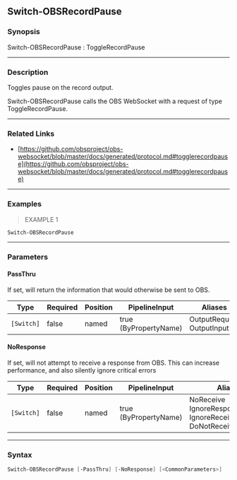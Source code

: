 Switch-OBSRecordPause
---------------------




### Synopsis
Switch-OBSRecordPause : ToggleRecordPause



---


### Description

Toggles pause on the record output.


Switch-OBSRecordPause calls the OBS WebSocket with a request of type ToggleRecordPause.



---


### Related Links
* [https://github.com/obsproject/obs-websocket/blob/master/docs/generated/protocol.md#togglerecordpause](https://github.com/obsproject/obs-websocket/blob/master/docs/generated/protocol.md#togglerecordpause)





---


### Examples
> EXAMPLE 1

```PowerShell
Switch-OBSRecordPause
```


---


### Parameters
#### **PassThru**

If set, will return the information that would otherwise be sent to OBS.






|Type      |Required|Position|PipelineInput        |Aliases                      |
|----------|--------|--------|---------------------|-----------------------------|
|`[Switch]`|false   |named   |true (ByPropertyName)|OutputRequest<br/>OutputInput|



#### **NoResponse**

If set, will not attempt to receive a response from OBS.
This can increase performance, and also silently ignore critical errors






|Type      |Required|Position|PipelineInput        |Aliases                                                                |
|----------|--------|--------|---------------------|-----------------------------------------------------------------------|
|`[Switch]`|false   |named   |true (ByPropertyName)|NoReceive<br/>IgnoreResponse<br/>IgnoreReceive<br/>DoNotReceiveResponse|





---


### Syntax
```PowerShell
Switch-OBSRecordPause [-PassThru] [-NoResponse] [<CommonParameters>]
```
